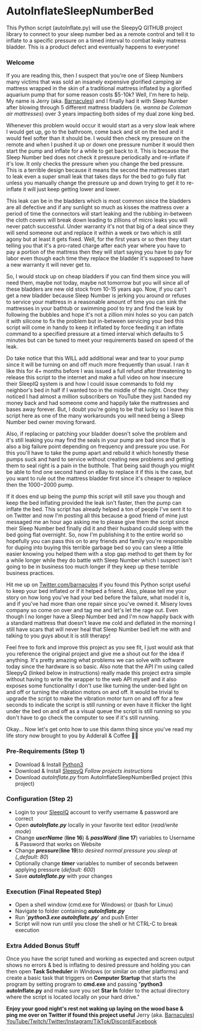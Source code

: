 # AutoInflateSleepNumberBed

This Python script (autoInflate.py) will use the SleepyQ GITHUB project library to connect to your sleep number bed as a remote control and tell it to inflate to a specific pressure on a timed interval to combat leaky matress bladder. This is a product defect and eventually happens to everyone!

### **Welcome**

If you are reading this, then I suspect that you're one of Sleep Numbers many victims that was sold an insanely expensive glorified camping air mattress wrapped in the skin of a traditional mattress inflated by a glorified aquarium pump that for some reason costs $5-10k? Well, I'm here to help. My name is Jerry (aka. [Barnacules](https://twitter.com/barnacules)) and I finally had it with Sleep Number after blowing through 5 different mattress bladders (ie. _wanna be Coleman air mattresses_) over 3 years impacting both sides of my dual zone king bed.

Whenever this problem would occur it would start as a very slow leak where I would get up, go to the bathroom, come back and sit on the bed and it would feel softer than it should be. I would then check my pressure on the remote and when I pushed it up or down one pressure number it would then start the pump and inflate for a while to get back to it. This is because the Sleep Number bed does not check it pressure periodically and re-inflate if it's low. It only checks the pressure when you change the bed pressure. This is a terrible design because it means the second the mattresses start to leak even a super small leak that takes days for the bed to go fully flat unless you manually change the pressure up and down trying to get it to re-inflate it will just keep getting lower and lower.

This leak can be in the bladders which is most common since the bladders are all defective and if any sunlight so much as kisses the mattress over a period of time the connectors will start leaking and the rubbing in-between the cloth covers will break down leading to zillions of micro leaks you will never patch successful. Under warranty it's not that big of a deal since they will send someone out and replace it within a week or two which is still agony but at least it gets fixed. Well, for the first years or so then they start telling you that it's a pro-rated charge after each year where you have to pay a portion of the mattress then they will start saying you have to pay for labor even though each time they replace the bladder it's supposed to have a new warranty it will never get to.

So, I would stock up on cheap bladders if you can find them since you will need them, maybe not today, maybe not tomorrow but you will since all of these bladders are new old stock from 10-15 years ago. Now, if you can't get a new bladder because Sleep Number is jerking you around or refuses to service your mattress in a reasonable amount of time you can sink the mattresses in your bathtub or swimming pool to try and find the leak by following the bubbles and hope it's not a zillion mini holes so you can patch it with silicone to fix the problem but in-between servicing your bed this script will come in handy to keep it inflated by force feeding it an inflate command to a specified pressure at a timed interval which defaults to 5 minutes but can be tuned to meet your requirements based on speed of the leak.

Do take notice that this WILL add additional wear and tear to your pump since it will be turning on and off much more frequently than usual. I ran it like this for 4+ months before I was issued a full refund after threatening to release this script to the internet and make a full video on how insecure their SleepIQ system is and how I could issue commands to fold my neighbor's bed in half if I wanted too in the middle of the night. Once they noticed I had almost a million subscribers on YouTube they just handed my money back and had someone come and happily take the mattresses and bases away forever. But, I doubt you're going to be that lucky so I leave this script here as one of the many workarounds you will need being a Sleep Number bed owner moving forward.

Also, if replacing or patching your bladder doesn't solve the problem and it's still leaking you may find the seals in your pump are bad since that is also a big failure point depending on frequency and pressure you use. For this you'll have to take the pump apart and rebuild it which honestly these pumps suck and hard to service without creating new problems and getting them to seal right is a pain in the butthole. That being said though you might be able to find one second hand on eBay to replace it if this is the case, but you want to rule out the mattress bladder first since it's cheaper to replace then the $1000-$2000 pump.

If it does end up being the pump this script will still save you though and keep the bed inflating provided the leak isn't faster, then the pump can inflate the bed. This script has already helped a ton of people I've sent it to on Twitter and now I'm posting all this because a good friend of mine just messaged me an hour ago asking me to please give them the script since their Sleep Number bed finally did it and their husband could sleep with the bed going flat overnight. So, now I'm publishing it to the entire world so hopefully you can pass this on to any friends and family you're responsible for duping into buying this terrible garbage bed so you can sleep a little easier knowing you helped them with a stop gap method to get them by for a while longer while they do battle with Sleep Number which I suspect isn't going to be in business too much longer if they keep up these terrible business practices.

Hit me up on [Twitter.com/barnacules](https://twitter.com/barnacules) if you found this Python script useful to keep your bed inflated or if it helped a friend. Also, please tell me your story on how long you've had your bed before the failure, what model it is, and if you've had more than one repair since you've owned it. Misery loves company so come on over and tag me and let's let the rage out. Even though I no longer have a Sleep Number bed and I'm now happily back with a standard mattress that doesn't leave me cold and deflated in the morning I still have scars that will never heal that Sleep Number bed left me with and talking to you guys about it is still therapy!

Feel free to fork and improve this project as you see fit, I just would ask that you reference the original project and give me a shout out for the idea if anything. It's pretty amazing what problems we can solve with software today since the hardware is so basic. Also note that the API I'm using called SleepyQ (linked below in instructions) really made this project extra simple without having to write the wrapper to the web API myself and it also exposes some functionality I don't use like turning the under-bed light on and off or turning the vibration motors on and off. It would be trivial to upgrade the script to make the vibration motor turn on and off for a few seconds to indicate the script is still running or even have it flicker the light under the bed on and off as a visual queue the script is still running so you don't have to go check the computer to see if it's still running.

Okay... Now let's get onto how to use this damn thing since you've read my life story now brought to you by Adderall & Coffee 🍿🤣

### **Pre-Requirements (Step 1)**

- Download & Install [Python3](https://www.python.org/downloads/)
- Download & Install [SleepyQ](https://github.com/technicalpickles/sleepyq) _*Follow projects instructions*_
- Download _autoInflate.py_ from AutoInflateSleepNumberBed project (this project)

### **Configuration (Step 2)**

- Login to your [SleepIQ](https://www.sleepnumber.com/login) account to verify username & password are correct
- Open **_autoInflate.py_** locally in your favorite text editor (_read/write mode_)
- Change _**userName**_ (**line 16**) & _**passWord**_ (**line 17**) variables to Username & Password that works on Website
- Change _**pressure**_(**line 19**)_to desired normal pressure you sleep at (\_default: 80_)
- Optionally change _**timer**_ variables to number of seconds between applying pressure (_default: 600_)
- Save _**autoInflate.py**_ with your changes

### **Execution (Final Repeated Step)**

- Open a shell window (cmd.exe for Windows) or (bash for Linux)
- Navigate to folder containing _**autoInflate.py**_
- Run '_**python3.exe autoInflate.py**_' and push Enter
- Script will now run until you close the shell or hit CTRL-C to break execution

### **Extra Added Bonus Stuff**

Once you have the script tuned and working as expected and screen output shows no errors & bed is inflating to desired pressure and holding you can then open **Task Scheduler** in Windows (or similar on other platforms) and create a basic task that triggers on **Computer Startup** that starts the program by setting program to **cmd.exe** and passing "**python3 autoInflate.py** and make sure you set **Star In** folder to the actual directory where the script is located locally on your hard drive."

**Enjoy your good night's rest not waking up laying on the wood base & ping me over on Twitter if found this project useful**
Jerry (aka. [Barnacules](https://twitter.com/barnacules))
[YouTube/Twitch/Twitter/Instagram/TikTok/Discord/Facebook](http://linktr.ee/barnacules)
